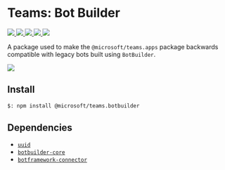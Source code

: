 # Teams: Bot Builder

<p>
    <a href="https://www.npmjs.com/package/@microsoft/teams.botbuilder" target="_blank">
        <img src="https://img.shields.io/npm/v/@microsoft/teams.botbuilder" />
    </a>
    <a href="https://www.npmjs.com/package/@microsoft/teams.botbuilder?activeTab=code" target="_blank">
        <img src="https://img.shields.io/bundlephobia/min/@microsoft/teams.botbuilder" />
    </a>
    <a href="https://www.npmjs.com/package/@microsoft/teams.botbuilder?activeTab=dependencies" target="_blank">
        <img src="https://img.shields.io/librariesio/release/npm/@microsoft/teams.botbuilder" />
    </a>
    <a href="https://www.npmjs.com/package/@microsoft/teams.botbuilder" target="_blank">
        <img src="https://img.shields.io/npm/dw/@microsoft/teams.botbuilder" />
    </a>
    <a href="https://microsoft.github.io/teams.ts" target="_blank">
        <img src="https://img.shields.io/badge/📖 docs-open-blue" />
    </a>
</p>

A package used to make the `@microsoft/teams.apps` package backwards compatible with legacy bots built using
`BotBuilder`.

<a href="https://microsoft.github.io/teams.ts/2.getting-started/1.create-application.html" target="_blank">
    <img src="https://img.shields.io/badge/📖 Getting Started-blue?style=for-the-badge" />
</a>

## Install

```bash
$: npm install @microsoft/teams.botbuilder
```

## Dependencies

- [`uuid`](https://www.npmjs.com/package/uuid)
- [`botbuilder-core`](https://www.npmjs.com/package/botbuilder-core)
- [`botframework-connector`](https://www.npmjs.com/package/botframework-connector)
